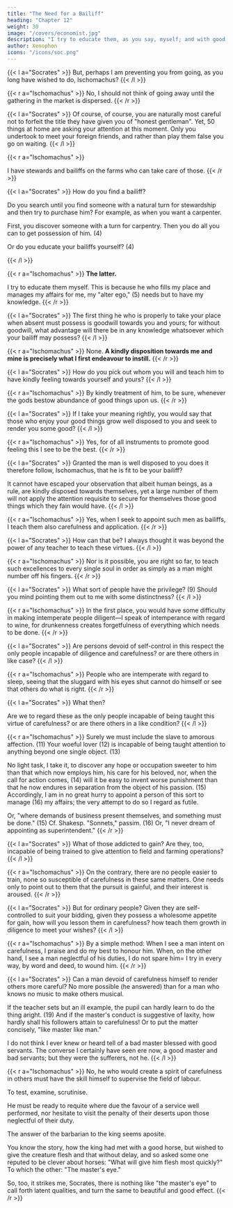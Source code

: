 ```yaml
---
title: "The Need for a Bailiff"
heading: "Chapter 12"
weight: 30
image: "/covers/economist.jpg"
description: "I try to educate them, as you say, myself; and with good reason. He who is properly to fill my place and manage my affairs when I am absent, my alter ego"
author: Xenophon
icons: "/icons/soc.png"
---
```




{{< l a="Socrates" >}}
But, perhaps I am preventing you from going, as you long have wished to do, Ischomachus?
{{< /l >}}


{{< r a="Ischomachus" >}}
No, I should not think of going away until the gathering in the market is dispersed. 
{{< /r >}}

{{< l a="Socrates" >}}
Of course, of course, you are naturally most careful not to forfeit the title they have given you of "honest gentleman". <!-- (2) --> Yet, 50 things at home are asking your attention at this moment. Only you undertook to meet your foreign friends, and rather than play them false you go on waiting.
{{< /l >}}


{{< r a="Ischomachus" >}}
<!-- In no case will the things you speak of be neglected, since  -->
I have stewards and bailiffs on the farms who can take care of those.
{{< /r >}}

{{< l a="Socrates" >}}
How do you find a bailiff? 

Do you search until you find someone with a natural turn for stewardship and then try to purchase him? For example, as when you want a carpenter.

First, you discover someone with a turn for carpentry. Then you do all you can to get possession of him. (4) 

Or do you educate your bailiffs yourself? (4)
<!-- The steward, like the carpenter, and the labourers in general, would, as a rule, be a slave. See below, xxi. 9.  -->
{{< /l >}}

{{< r a="Ischomachus" >}}
**The latter.**

I try to educate them myself. This is because he who fills my place and manages my affairs for me, my "alter ego," (5) needs but to have my knowledge. <!-- If I am fit myself to stand at the head of my own business, I presume I should be able to put another in possession of my knowledge. -->
{{< /r >}}

{{< l a="Socrates" >}}
The first thing he who is properly to take your place when absent must possess is goodwill towards you and yours; for without goodwill, what advantage will there be in any knowledge whatsoever which your bailiff may possess? 
{{< /l >}}

{{< r a="Ischomachus" >}}
None. **A kindly disposition towards me and mine is precisely what I first endeavour to instill.**
{{< /r >}}

{{< l a="Socrates" >}}
How do you pick out whom you will and teach him to have kindly feeling towards yourself and yours? 
{{< /l >}}

{{< r a="Ischomachus" >}}
By kindly treatment of him, to be sure, whenever the gods bestow abundance of good things upon us. 
{{< /r >}}

{{< l a="Socrates" >}}
If I take your meaning rightly, you would say that those who enjoy your good things grow well disposed to you and seek to render you some good? 
{{< /l >}}

{{< r a="Ischomachus" >}}
Yes, for of all instruments to promote good feeling this I see to be the best. 
{{< /r >}}


{{< l a="Socrates" >}}
Granted the man is well disposed to you does it therefore follow, Ischomachus, that he is fit to be your bailiff? 

It cannot have escaped your observation that albeit human beings, as a rule, are kindly disposed towards themselves, yet a large number of them will not apply the attention requisite to secure for themselves those good things which they fain would have.
{{< /l >}}


{{< r a="Ischomachus" >}}
Yes, when I seek to appoint such men as bailiffs, I teach them also carefulness and application. 
{{< /r >}}

{{< l a="Socrates" >}}
How can that be? I always thought it was beyond the power of any teacher to teach these virtues. 
{{< /l >}}

{{< r a="Ischomachus" >}}
Nor is it possible, you are right so far, to teach such excellences to every single soul in order as simply as a man might number off his fingers. 
{{< /r >}}

{{< l a="Socrates" >}}
What sort of people have the privilege? (9) Should you mind pointing them out to me with some distinctness? 
{{< /l >}}

{{< r a="Ischomachus" >}}
In the first place, you would have some difficulty in making intemperate people diligent—I speak of intemperance with regard to wine, for drunkenness creates forgetfulness of everything which needs to be done. 
{{< /r >}}

{{< l a="Socrates" >}}
Are persons devoid of self-control in this respect the only people incapable of diligence and carefulness? or are there others in like case? 
{{< /l >}}

{{< r a="Ischomachus" >}}
People who are intemperate with regard to sleep, seeing that the sluggard with his eyes shut cannot do himself or see that others do what is right. 
{{< /r >}}

{{< l a="Socrates" >}}
What then? 

Are we to regard these as the only people incapable of being taught this virtue of carefulness? or are there others in a like condition? <!-- (10) Or, "What then—is the list exhausted? Are we to suppose that these are the sole people..."  -->
{{< /l >}}

{{< r a="Ischomachus" >}}
Surely we must include the slave to amorous affection. (11) Your woeful lover (12) is incapable of being taught attention to anything beyond one single object. (13) 

No light task, I take it, to discover any hope or occupation sweeter to him than that which now employs him, his care for his beloved, nor, when the call for action comes, (14) will it be easy to invent worse punishment than that he now endures in separation from the object of his passion. (15) Accordingly, I am in no great hurry to appoint a person of this sort to manage (16) my affairs; the very attempt to do so I regard as futile. 

Or, "where demands of business present themselves, and something must be done." (15) Cf. Shakesp. "Sonnets," passim. (16) Or, "I never dream of appointing as superintendent." 
{{< /r >}}


{{< l a="Socrates" >}}
What of those addicted to<!--  another passion, that of --> gain? Are they, too, incapable of being trained to give attention to field and farming operations?
{{< /l >}}


{{< r a="Ischomachus" >}}
On the contrary, there are no people easier to train, none so susceptible of carefulness in these same matters. One needs only to point out to them that the pursuit is gainful, and their interest is aroused. 
{{< /r >}}


{{< l a="Socrates" >}}
But for ordinary people? Given they are self-controlled to suit your bidding, given they possess a wholesome appetite for gain, how will you lesson them in carefulness? how teach them growth in diligence to meet your wishes?
{{< /l >}}

{{< r a="Ischomachus" >}}
By a simple method: When I see a man intent on carefulness, I praise and do my best to honour him. When, on the other hand, I see a man neglectful of his duties, I do not spare him= I try in every way, by word and deed, to wound him. 
{{< /r >}}


{{< l a="Socrates" >}}
Can a man devoid of carefulness himself to render others more careful? No more possible (he answered) than for a man who knows no music to make others musical. 

If the teacher sets but an ill example, the pupil can hardly learn to do the thing aright. (19) And if the master's conduct is suggestive of laxity, how hardly shall his followers attain to carefulness! Or to put the matter concisely, "like master like man." 

I do not think I ever knew or heard tell of a bad master blessed with good servants. The converse I certainly have seen ere now, a good master and bad servants; but they were the sufferers, not he. 
{{< /l >}}

{{< r a="Ischomachus" >}}
No, he who would create a spirit of carefulness in others must have the skill himself to supervise the field of labour. 

To test, examine, scrutinise.

He must be ready to requite where due the favour of a service well performed, nor hesitate to visit the penalty of their deserts upon those neglectful of their duty. 

The answer of the barbarian to the king seems aposite. 

You know the story, how the king had met with a good horse, but wished to give the creature flesh and that without delay, and so asked some one reputed to be clever about horses: "What will give him flesh most quickly?" To which the other: "The master's eye." 

So, too, it strikes me, Socrates, there is nothing like "the master's eye" to call forth latent qualities, and turn the same to beautiful and good effect.
{{< /r >}}